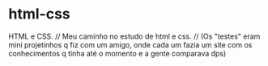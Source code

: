 # html-css
 HTML e CSS. //
Meu caminho no estudo de html e css. //
(Os "testes" eram mini projetinhos q fiz com um amigo, onde cada um fazia um site com os conhecimentos q tinha até o momento e a gente comparava dps)

